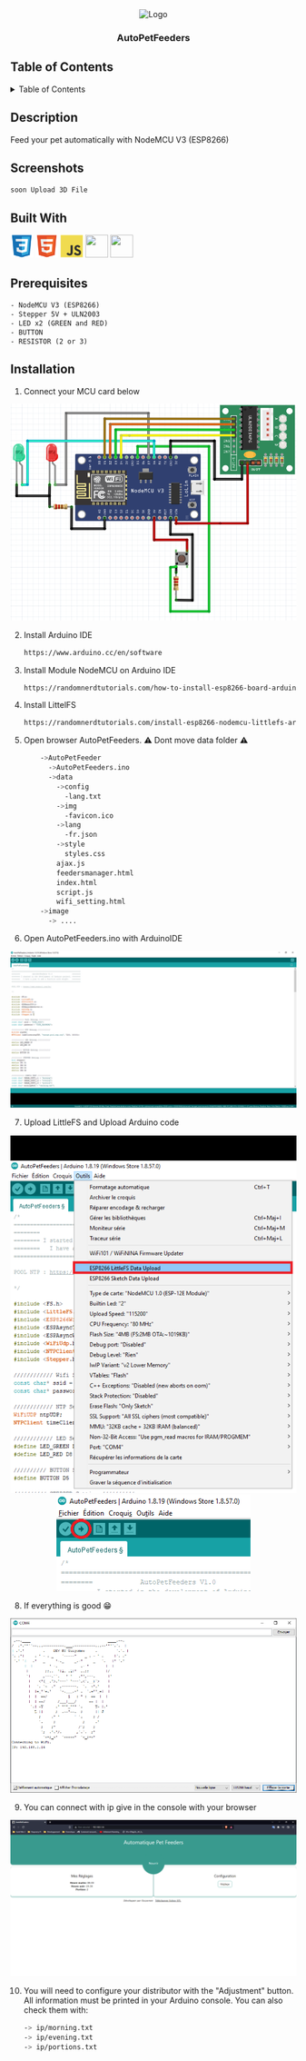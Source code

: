 <div align="center">
    <img src="AutoPetFeeder/data/img/favicon.ico" alt="Logo" width="80" height="80">
  <h3>AutoPetFeeders</h3>
</div>

## Table of Contents

<details>
  <summary>Table of Contents</summary>
  <ol>
    <li>
      <a href="#about-the-project">The Project</a>
      <ul>
        <li><a href="#built-with">Built With</a></li>
        <li><a href="#description">Description</a></li>
        <li><a href="#screenshots">Screenshots</a></li>
      </ul>
    </li>
    <li>
      <a href="#getting-started">Getting Started</a>
      <ul>
        <li><a href="#prerequisites">Prerequisites</a></li>
        <li><a href="#installation">Installation</a></li>
      </ul>
    </li>
  </ol>
</details>


## Description

Feed your pet automatically with NodeMCU V3 (ESP8266)

## Screenshots
    soon Upload 3D File

## Built With 

<img src="https://raw.githubusercontent.com/devicons/devicon/master/icons/css3/css3-original.svg" height="40px" width="40px" />
<img src="https://raw.githubusercontent.com/devicons/devicon/master/icons/html5/html5-original.svg" height="40px" width="40px" />
<img src="https://raw.githubusercontent.com/devicons/devicon/master/icons/javascript/javascript-original.svg" height="40px" width="40px" />
<img src="https://upload.wikimedia.org/wikipedia/commons/thumb/c/c9/JSON_vector_logo.svg/1200px-JSON_vector_logo.svg.png"  height="40px" width="40px" >
<img src="https://www.arduino.cc/wiki/370832ed4114dd35d498f2f449b4781e/arduino.svg" 
height="40px" width="40px">


## Prerequisites

    - NodeMCU V3 (ESP8266)
    - Stepper 5V + ULN2003
    - LED x2 (GREEN and RED)
    - BUTTON
    - RESISTOR (2 or 3)

## Installation

1. Connect your MCU card below
<div align="center">
  <img src="image/sketch.PNG"/>
</div>

2. Install Arduino IDE
    ```sh
    https://www.arduino.cc/en/software
    ```
   

3. Install Module NodeMCU on Arduino IDE
    ```sh
    https://randomnerdtutorials.com/how-to-install-esp8266-board-arduino-ide/
    ```

4. Install LittelFS 
    ```sh
    https://randomnerdtutorials.com/install-esp8266-nodemcu-littlefs-arduino/
    ```

5. Open browser AutoPetFeeders. ⚠️ Dont move data folder ⚠️
    ```sh
        ->AutoPetFeeder
          ->AutoPetFeeders.ino
          ->data
            ->config
              -lang.txt
            ->img
              -favicon.ico
            ->lang
              -fr.json
            ->style
              styles.css
            ajax.js
            feedersmanager.html
            index.html
            script.js
            wifi_setting.html
        ->image
          -> ....
    ```

6. Open AutoPetFeeders.ino with ArduinoIDE
<div align="center">
  <img src="image/open_IDE.png"/>
</div>

7. Upload LittleFS and Upload Arduino code
<div align="center">
  <img src="image/upload_littlefs.png"/>
  <img src="image/upload_code.png"/>
</div>

8. If everything is good 😁
<div align="center">
  <img src="image/console_start.png"/>
</div>

9. You can connect with ip give in the console with your browser
<div align="center">
  <img src="image/browser.png"/>
</div>

10. You will need to configure your distributor with the "Adjustment" button. All information must be printed in your Arduino console. You can also check them with:
    ```sh
    -> ip/morning.txt
    -> ip/evening.txt
    -> ip/portions.txt
    ```

